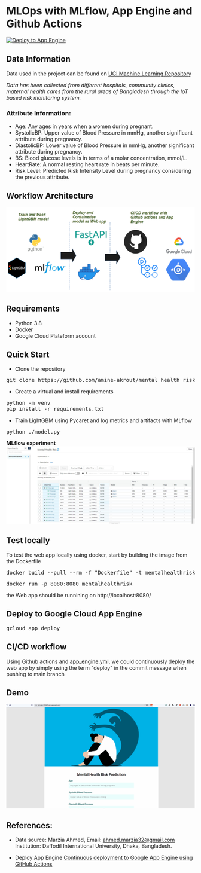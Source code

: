 # MLOps with MLflow, App Engine and Github Actions
[![Deploy to App Engine](https://github.com/amine-akrout/mental_health_risk/actions/workflows/app_engine.yml/badge.svg)](https://github.com/amine-akrout/mental_health_risk/actions/workflows/app_engine.yml)
## Data Information
Data used in the project can be found on [UCI Machine Learning Repository](https://archive.ics.uci.edu/ml/datasets/Maternal+Health+Risk+Data+Set)

*Data has been collected from different hospitals, community clinics, maternal health cares from the rural areas of Bangladesh through the IoT based risk monitoring system.*

### Attribute Information:

- Age: Any ages in years when a women during pregnant.  
- SystolicBP: Upper value of Blood Pressure in mmHg, another significant attribute during pregnancy.
- DiastolicBP: Lower value of Blood Pressure in mmHg, another significant attribute during pregnancy.
- BS: Blood glucose levels is in terms of a molar concentration, mmol/L.
- HeartRate: A normal resting heart rate in beats per minute.
- Risk Level: Predicted Risk Intensity Level during pregnancy considering the previous attribute.

## Workflow Architecture
![workflow_architecture](./demo/workflow_architecture.png) 

## Requirements
* Python 3.8
* Docker
* Google Cloud Plateform account

## Quick Start
* Clone the repository
<pre>
git clone https://github.com/amine-akrout/mental_health_risk
</pre>
* Create a virtual and install requirements
<pre>
python -m venv
pip install -r requirements.txt
</pre>
* Train LightGBM using Pycaret and log metrics and artifacts with MLflow
<pre>
python ./model.py
</pre>

**MLflow experiment**
![demo_webapp](./demo/mlflow.JPG)  

## Test locally
To test the web app locally using docker, start by building the image from the Dockerfile
<pre>
docker build --pull --rm -f "Dockerfile" -t mentalhealthrisk:latest "."
</pre>

<pre>
docker run -p 8080:8080 mentalhealthrisk
</pre>
the Web app should be runnining on http://localhost:8080/

## Deploy to Google Cloud App Engine


<pre>
gcloud app deploy
</pre>

## CI/CD workflow
Using Github actions and [app_engine.yml](https://github.com/amine-akrout/mental_health_risk/blob/master/.github/workflows/app_engine.yml), we could continuously deploy the web app by simply using the term "deploy" in the commit message when pushing to main branch

## Demo


![demo_webapp](./demo/webapp.gif)  



## References:
* Data source: Marzia Ahmed, Email: ahmed.marzia32@gmail.com
Institution: Daffodil International University, Dhaka, Bangladesh.


* Deploy App Engine [Continuous deployment to Google App Engine using GitHub Actions](https://github.com/google-github-actions/deploy-appengine)
